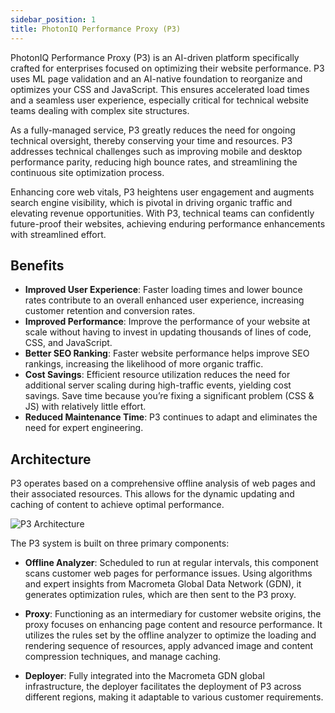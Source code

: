 ```yaml
---
sidebar_position: 1
title: PhotonIQ Performance Proxy (P3)
---
```


PhotonIQ Performance Proxy (P3) is an AI-driven platform specifically crafted for enterprises focused on optimizing their website performance. P3 uses ML page validation and an AI-native foundation to reorganize and optimizes your CSS and JavaScript. This ensures accelerated load times and a seamless user experience, especially critical for technical website teams dealing with complex site structures.

As a fully-managed service, P3 greatly reduces the need for ongoing technical oversight, thereby conserving your time and resources. P3 addresses technical challenges such as improving mobile and desktop performance parity, reducing high bounce rates, and streamlining the continuous site optimization process.

Enhancing core web vitals, P3 heightens user engagement and augments search engine visibility, which is pivotal in driving organic traffic and elevating revenue opportunities. With P3, technical teams can confidently future-proof their websites, achieving enduring performance enhancements with streamlined effort.

## Benefits

- **Improved User Experience**: Faster loading times and lower bounce rates contribute to an overall enhanced user experience, increasing customer retention and conversion rates.
- **Improved Performance**: Improve the performance of your website at scale without having to invest in updating thousands of lines of code, CSS, and JavaScript.
- **Better SEO Ranking**: Faster website performance helps improve SEO rankings, increasing the likelihood of more organic traffic.
- **Cost Savings**: Efficient resource utilization reduces the need for additional server scaling during high-traffic events, yielding cost savings. Save time because you’re fixing a significant problem (CSS & JS) with relatively little effort.
- **Reduced Maintenance Time**: P3 continues to adapt and eliminates the need for expert engineering.

## Architecture

P3 operates based on a comprehensive offline analysis of web pages and their associated resources. This allows for the dynamic updating and caching of content to achieve optimal performance.

![P3 Architecture](/img/photoniq/p3/p3-architecture.png)

The P3 system is built on three primary components:

- **Offline Analyzer**: Scheduled to run at regular intervals, this component scans customer web pages for performance issues. Using algorithms and expert insights from Macrometa Global Data Network (GDN), it generates optimization rules, which are then sent to the P3 proxy.

- **Proxy**: Functioning as an intermediary for customer website origins, the proxy focuses on enhancing page content and resource performance. It utilizes the rules set by the offline analyzer to optimize the loading and rendering sequence of resources, apply advanced image and content compression techniques, and manage caching.

- **Deployer**: Fully integrated into the Macrometa GDN global infrastructure, the deployer facilitates the deployment of P3 across different regions, making it adaptable to various customer requirements.
